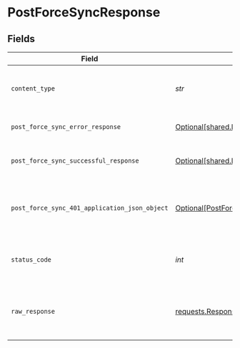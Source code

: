 # PostForceSyncResponse


## Fields

| Field                                                                                                      | Type                                                                                                       | Required                                                                                                   | Description                                                                                                |
| ---------------------------------------------------------------------------------------------------------- | ---------------------------------------------------------------------------------------------------------- | ---------------------------------------------------------------------------------------------------------- | ---------------------------------------------------------------------------------------------------------- |
| `content_type`                                                                                             | *str*                                                                                                      | :heavy_check_mark:                                                                                         | HTTP response content type for this operation                                                              |
| `post_force_sync_error_response`                                                                           | [Optional[shared.PostForceSyncErrorResponse]](../../models/shared/postforcesyncerrorresponse.md)           | :heavy_minus_sign:                                                                                         | POST /force-sync Error response                                                                            |
| `post_force_sync_successful_response`                                                                      | [Optional[shared.PostForceSyncSuccessfulResponse]](../../models/shared/postforcesyncsuccessfulresponse.md) | :heavy_minus_sign:                                                                                         | POST /force-sync Successful response                                                                       |
| `post_force_sync_401_application_json_object`                                                              | [Optional[PostForceSync401ApplicationJSON]](../../models/operations/postforcesync401applicationjson.md)    | :heavy_minus_sign:                                                                                         | Returned when the authentication header was invalid or missing.                                            |
| `status_code`                                                                                              | *int*                                                                                                      | :heavy_check_mark:                                                                                         | HTTP response status code for this operation                                                               |
| `raw_response`                                                                                             | [requests.Response](https://requests.readthedocs.io/en/latest/api/#requests.Response)                      | :heavy_minus_sign:                                                                                         | Raw HTTP response; suitable for custom response parsing                                                    |